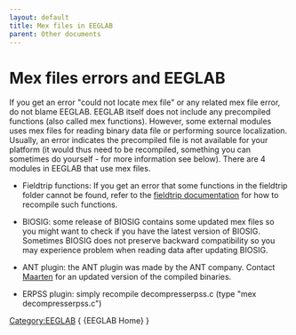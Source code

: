 ```yaml
---
layout: default
title: Mex files in EEGLAB
parent: Other documents
---
```


# Mex files errors and EEGLAB


If you get an error "could not locate mex file" or any related mex file
error, do not blame EEGLAB. EEGLAB itself does not include any
precompiled functions (also called mex functions). However, some
external modules uses mex files for reading binary data file or
performing source localization. Usually, an error indicates the
precompiled file is not available for your platform (it would thus need
to be recompiled, something you can sometimes do yourself - for more
information see below). There are 4 modules in EEGLAB that use mex
files.

-   Fieldtrip functions: If you get an error that some functions in the
    fieldtrip folder cannot be found, refer to the [fieldtrip
    documentation](http://fieldtrip.fcdonders.nl/faq/matlab_complains_about_a_missing_or_invalid_mex_file_what_should_i_do)
    for how to recompile such functions.



-   BIOSIG: some release of BIOSIG contains some updated mex files so
    you might want to check if you have the latest version of BIOSIG.
    Sometimes BIOSIG does not preserve backward compatibility so you may
    experience problem when reading data after updating BIOSIG.



-   ANT plugin: the ANT plugin was made by the ANT company. Contact
    [Maarten](mailto:mvelde@ant-neuro.com) for an updated version of the
    compiled binaries.



-   ERPSS plugin: simply recompile decompresserpss.c (type "mex
    decompresserpss.c")

[Category:EEGLAB](/Category:EEGLAB "wikilink") { {EEGLAB Home} }